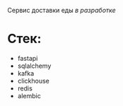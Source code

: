 Сервис доставки еды
*в разработке*

# Стек:
- fastapi
- sqlalchemy
- kafka
- clickhouse
- redis
- alembic
